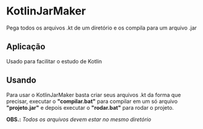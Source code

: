 # KotlinJarMaker
Pega todos os arquivos .kt de um diretório e os compila para um arquivo .jar

## Aplicação

Usado para facilitar o estudo de Kotlin

## Usando

Para usar o KotlinJarMaker basta criar seus arquivos .kt da forma que precisar, executar o **"compilar.bat"** para compilar em um só arquivo **"projeto.jar"** e depois executar o **"rodar.bat"** para rodar o projeto.

**OBS.:** *Todos os arquivos devem estar no mesmo diretório*